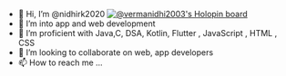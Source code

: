 - 👋 Hi, I’m @nidhirk2020
[![@vermanidhi2003's Holopin board](https://holopin.me/vermanidhi2003)](https://holopin.io/@vermanidhi2003)
- 👀 I’m into app and web development 
- 🌱 I’m proficient with Java,C, DSA, Kotlin, Flutter , JavaScript , HTML , CSS 
- 💞️ I’m looking to collaborate on web, app developers
- 📫 How to reach me ...

<!---
nidhirk2020/nidhirk2020 is a ✨ special ✨ repository because its `README.md` (this file) appears on your GitHub profile.
You can click the Preview link to take a look at your changes.
--->
